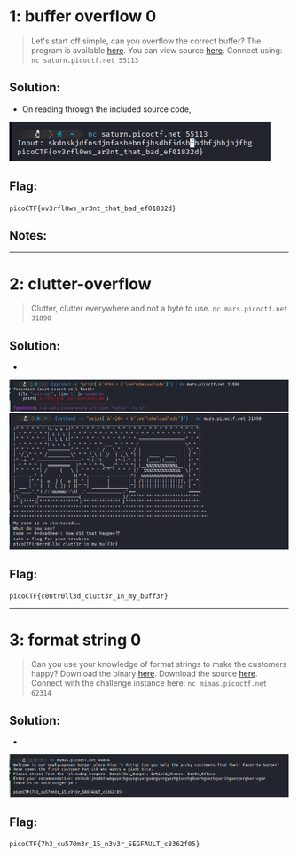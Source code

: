 # 1: buffer overflow 0
> Let's start off simple, can you overflow the correct buffer? The program is available [here](assets_binex/vuln). You can view source [here](assets_binex/vuln.c). Connect using: `nc saturn.picoctf.net 55113`
## Solution:
- On reading through the included source code,

![](assets_binex/buff0.png)

## Flag:
`picoCTF{ov3rfl0ws_ar3nt_that_bad_ef01832d}`
## Notes:

***
# 2: clutter-overflow
> Clutter, clutter everywhere and not a byte to use. `nc mars.picoctf.net 31890`
## Solution:
-
![](assets_binex/p3.png)
![](assets_binex/clutter-flag.png)
## Flag:
`picoCTF{c0ntr0ll3d_clutt3r_1n_my_buff3r}`
***
# 3: format string 0
>Can you use your knowledge of format strings to make the customers happy? Download the binary [here](assets_binex/format-string-0). Download the source [here](assets_binex/format-string-0.c). Connect with the challenge instance here: `nc mimas.picoctf.net 62314`
## Solution:
-

![](assets_binex/fstr.png)
## Flag:
`picoCTF{7h3_cu570m3r_15_n3v3r_SEGFAULT_c8362f05}`

